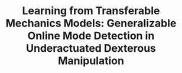 ---
layout: default
title: "Learning from Transferable Mechanics Models: Generalizable Online Mode Detection in Underactuated Dexterous Manipulation"
authors: AS Morgan, WG Bircher, B Calli, AM Dollar
publication: IEEE International Conference on Robotics and Automation (ICRA)
year: 2019
award:
video: <iframe width="100%" src="https://www.youtube.com/embed/0I0xdyOZrWg" frameborder="0" allow="accelerometer; autoplay; clipboard-write; encrypted-media; gyroscope; picture-in-picture" allowfullscreen></iframe>
doi: http://dx.doi.org/XX.XXX/
---